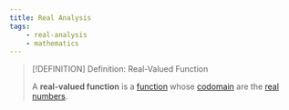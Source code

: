 ```yaml
---
title: Real Analysis
tags:
    - real-analysis
    - mathematics
---
```


>[!DEFINITION] Definition: Real-Valued Function
>
>A **real-valued function** is a [function](../Functions/Functions.md) whose [codomain](../Functions/Functions.md) are the [real numbers](../../Algebra/Fields/The%20Real%20Numbers/The%20Real%20Numbers.md).
>